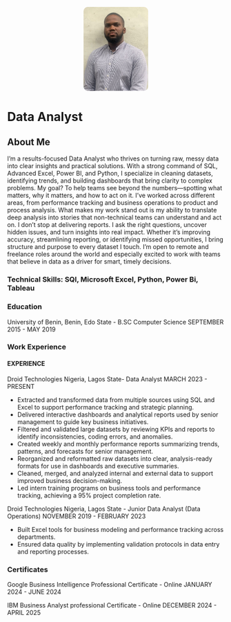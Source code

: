 
<p align="center">
  <img src="/assets/img/Whatsapp_image.jpeg" alt="Daniel Okoli Logo" width="150" style="border-radius: 10px;" />
</p>

# Data Analyst

## About Me
I’m a results-focused Data Analyst who thrives on turning raw, messy data into clear insights and practical solutions. With a strong command of SQL, Advanced Excel, Power BI, and Python, I specialize in cleaning datasets, identifying trends, and building dashboards that bring clarity to complex problems.
My goal? To help teams see beyond the numbers—spotting what matters, why it matters, and how to act on it. I’ve worked across different areas, from performance tracking and business operations to product and process analysis. What makes my work stand out is my ability to translate deep analysis into stories that non-technical teams can understand and act on.
I don’t stop at delivering reports. I ask the right questions, uncover hidden issues, and turn insights into real impact. Whether it’s improving accuracy, streamlining reporting, or identifying missed opportunities, I bring structure and purpose to every dataset I touch.
I’m open to remote and freelance roles around the world and especially excited to work with teams that believe in data as a driver for smart, timely decisions.

### Technical Skills: SQl, Microsoft Excel, Python, Power Bi, Tableau


### Education
University of Benin, Benin, Edo State - B.SC Computer Science SEPTEMBER 2015 - MAY 2019


### Work Experience
#### EXPERIENCE
Droid Technologies Nigeria, Lagos State- Data Analyst MARCH 2023 - PRESENT
- Extracted and transformed data from multiple sources using SQL and Excel to support performance tracking and strategic planning.
- Delivered interactive dashboards and analytical reports used by senior management to guide key business initiatives.
- Filtered and validated large datasets by reviewing KPIs and reports to identify inconsistencies, coding errors, and anomalies.
- Created weekly and monthly performance reports summarizing trends, patterns, and forecasts for senior management.
- Reorganized and reformatted raw datasets into clear, analysis-ready formats for use in dashboards and executive summaries.
- Cleaned, merged, and analyzed internal and external data to support improved business decision-making.
- Led intern training programs on business tools and performance tracking, achieving a 95% project completion rate.

Droid Technologies Nigeria, Lagos State - Junior Data Analyst (Data Operations)
NOVEMBER 2019 - FEBRUARY 2023
- Built Excel tools for business modeling and performance tracking across departments.
- Ensured data quality by implementing validation protocols in data entry and reporting processes.


### Certificates
Google Business Intelligence Professional Certificate - Online JANUARY 2024 - JUNE 2024

IBM Business Analyst professional Certificate - Online DECEMBER 2024 - APRIL 2025






